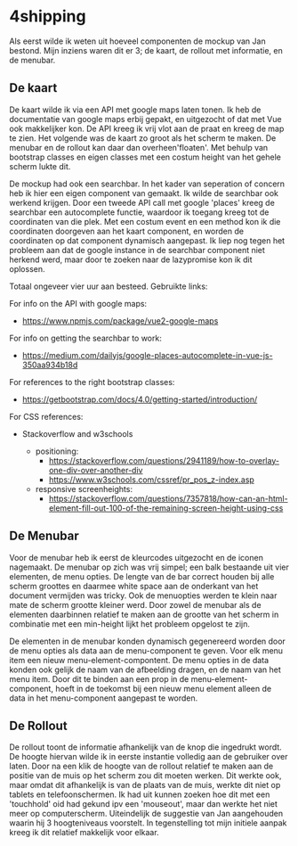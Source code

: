 # 4shipping

Als eerst wilde ik weten uit hoeveel componenten de mockup van Jan bestond. Mijn inziens waren dit er 3; 
de kaart, de rollout met informatie, en de menubar. 

## De kaart

De kaart wilde ik via een API met google maps laten tonen. Ik heb de documentatie van google maps erbij gepakt,
en uitgezocht of dat met Vue ook makkelijker kon. De API kreeg ik vrij vlot aan de praat en kreeg de map te zien. 
Het volgende was de kaart zo groot als het scherm te maken. De menubar en de rollout kan daar dan overheen'floaten'.
Met behulp van bootstrap classes en eigen classes met een costum height van het gehele scherm lukte dit.

De mockup had ook een searchbar. In het kader van seperation of concern heb ik hier een eigen component van gemaakt.
Ik wilde de searchbar ook werkend krijgen. Door een tweede API call met google 'places' kreeg de searchbar een autocomplete
functie, waardoor ik toegang kreeg tot de coordinaten van die plek. Met een costum event en een method kon ik die coordinaten 
doorgeven aan het kaart component, en worden de coordinaten op dat component dynamisch aangepast. Ik liep nog tegen het probleem
aan dat de google instance in de searchbar component niet herkend werd, maar door te zoeken naar de lazypromise kon ik dit
oplossen.

Totaal ongeveer vier uur aan besteed. Gebruikte links:

For info on the API with google maps:
- https://www.npmjs.com/package/vue2-google-maps

For info on getting the searchbar to work:
- https://medium.com/dailyjs/google-places-autocomplete-in-vue-js-350aa934b18d

For references to the right bootstrap classes:
- https://getbootstrap.com/docs/4.0/getting-started/introduction/

For CSS references:

- Stackoverflow and w3schools

    - positioning: 
        - https://stackoverflow.com/questions/2941189/how-to-overlay-one-div-over-another-div
        - https://www.w3schools.com/cssref/pr_pos_z-index.asp
    - responsive screenheights:
        - https://stackoverflow.com/questions/7357818/how-can-an-html-element-fill-out-100-of-the-remaining-screen-height-using-css
        
## De Menubar
Voor de menubar heb ik eerst de kleurcodes uitgezocht en de iconen nagemaakt. De menubar op zich was vrij simpel; een balk 
bestaande uit vier elementen, de menu opties. De lengte van de bar correct houden bij alle scherm groottes en daarmee white
space aan de onderkant van het document vermijden was tricky. Ook de menuopties werden te klein naar mate de scherm grootte 
kleiner werd. Door zowel de menubar als de elementen daarbinnen relatief te maken aan de grootte van het scherm in combinatie
met een min-height lijkt het probleem opgelost te zijn.

De elementen in de menubar konden dynamisch gegenereerd worden door de menu opties als data aan de menu-component te geven.
Voor elk menu item een nieuw menu-element-compontent. De menu opties in de data konden ook gelijk de naam van de afbeelding 
dragen, en de naam van het menu item. Door dit te binden aan een prop in de menu-element-component, hoeft in de toekomst bij 
een nieuw menu element alleen de data in het menu-component aangepast te worden.

## De Rollout
De rollout toont de informatie afhankelijk van de knop die ingedrukt wordt. De hoogte hiervan wilde ik in eerste instantie
volledig aan de gebruiker over laten. Door na een klik de hoogte van de rollout relatief te maken aan de positie van de muis
op het scherm zou dit moeten werken. Dit werkte ook, maar omdat dit afhankelijk is van de plaats van de muis, werkte dit
niet op tablets en telefoonschermen. Ik had uit kunnen zoeken hoe dit met een 'touchhold' oid had gekund ipv een 'mouseout',
maar dan werkte het niet meer op computerscherm. Uiteindelijk de suggestie van Jan aangehouden waarin hij 3 hoogteniveaus
voorstelt. In tegenstelling tot mijn initiele aanpak kreeg ik dit relatief makkelijk voor elkaar.


 
